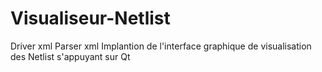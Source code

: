 # Visualiseur-Netlist

Driver xml
Parser xml
Implantion de l'interface graphique de visualisation des Netlist s'appuyant sur Qt
